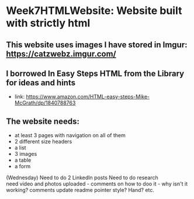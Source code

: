 # Week7HTMLWebsite: Website built with strictly html

## This website uses images I have stored in Imgur: https://catzwebz.imgur.com/
## I borrowed In Easy Steps HTML from the Library for ideas and hints
- link: https://www.amazon.com/HTML-easy-steps-Mike-McGrath/dp/1840788763

## The website needs:
- at least 3 pages with navigation on all of them
- 2 different size headers
- a list
- 3 images
- a table
- a form

(Wednesday)
    Need to do 2 LinkedIn posts
    Need to do research                       
    need video and photos uploaded - comments on how to doo it - why isn't it working?
    comments
    update readme
    pointer style? Hand? etc.